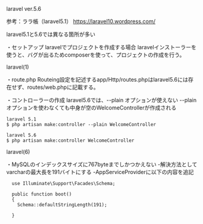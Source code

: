 laravel ver.5.6

参考：ララ帳（laravel5.1）
https://laravel10.wordpress.com/

laravel5.1と5.6では異なる箇所が多い

・セットアップ
  laravelでプロジェクトを作成する場合
  laravelインストーラーを使うと、バグが出るためcomposerを使って、プロジェクトの作成を行う。

laravel(1)

・route.php
  Routeing設定を記述するapp/Http/routes.phpはlaravel5.6には存在せず、routes/web.phpに記載する。

・コントローラーの作成
  laravel5.6では、--plain オプションが使えない
  --plain オプションを使わなくても中身が空のWelcomeControllerが作成される

    laravel 5.1
    $ php artisan make:controller --plain WelcomeController

    laravel 5.6
    $ php artisan make:controller WelcomeController

laravel(6)

・MySQLのインデックスサイズに767byteまでしかつかえない
  -解決方法としてvarcharの最大長を191バイトにする
  -AppServiceProviderに以下の内容を追記

      use Illuminate\Support\Facades\Schema;

      public function boot()
      {
        Schema::defaultStringLength(191);

      }
